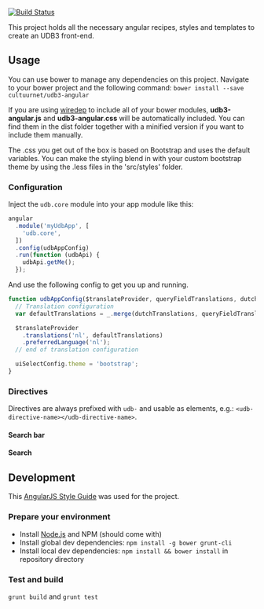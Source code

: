 [![Build Status](https://travis-ci.org/cultuurnet/udb3-angular.svg)](https://travis-ci.org/cultuurnet/udb3-angular)

This project holds all the necessary angular recipes, styles and templates to
 create an UDB3 front-end.

## Usage

You can use bower to manage any dependencies on this project. Navigate to your bower project and the following
 command:
`bower install --save cultuurnet/udb3-angular`

If you are using [wiredep](https://github.com/taptapship/wiredep) to include all of your bower modules,
 **udb3-angular.js** and **udb3-angular.css** will be automatically included. You can find them in the dist folder
  together with a minified version if you want to include them manually.

The .css you get out of the box is based on Bootstrap and uses the default variables. You can make the styling blend
 in with your custom bootstrap theme by using the .less files in the 'src/styles' folder.
 
### Configuration

Inject the `udb.core` module into your app module like this:
 
```javascript
angular
  .module('myUdbApp', [
    'udb.core',
  ])
  .config(udbAppConfig)
  .run(function (udbApi) {
    udbApi.getMe();
  });
```

And use the following config to get you up and running.

```javascript
function udbAppConfig($translateProvider, queryFieldTranslations, dutchTranslations, uiSelectConfig) {
  // Translation configuration
  var defaultTranslations = _.merge(dutchTranslations, queryFieldTranslations.nl);

  $translateProvider
    .translations('nl', defaultTranslations)
    .preferredLanguage('nl');
  // end of translation configuration

  uiSelectConfig.theme = 'bootstrap';
}
```

### Directives

Directives are always prefixed with `udb-` and usable as elements, e.g.:
`<udb-directive-name></udb-directive-name>`.

#### Search bar

#### Search

## Development

This [AngularJS Style Guide](https://github.com/johnpapa/angularjs-styleguide) was used for the project.

### Prepare your environment
* Install [Node.js](http://nodejs.org/) and NPM (should come with)
* Install global dev dependencies: `npm install -g bower grunt-cli`
* Install local dev dependencies: `npm install && bower install` in repository directory

### Test and build
`grunt build` and `grunt test`
